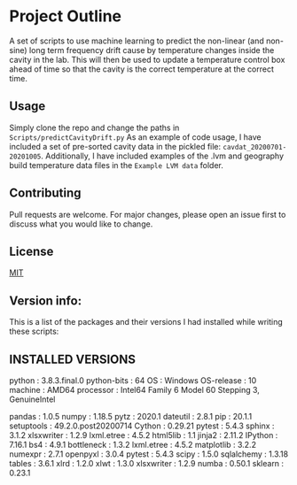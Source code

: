 # Project Outline

A set of scripts to use machine learning to predict the non-linear (and non-sine) long term frequency drift cause by temperature changes inside the cavity in the lab. This will then be used to update a temperature control box ahead of time so that the cavity is the correct temperature at the correct time.


## Usage

Simply clone the repo and change the paths in `Scripts/predictCavityDrift.py`
As an example of code usage, I have included a set of pre-sorted cavity data in the pickled file: `cavdat_20200701-20201005`. Additionally, I have included examples of the .lvm and geography build temperature data files in the `Example LVM data` folder.



## Contributing
Pull requests are welcome. For major changes, please open an issue first to discuss what you would like to change.


## License
[MIT](https://choosealicense.com/licenses/mit/)


## Version info:
This is a list of the packages and their versions I had installed while writing these scripts:

INSTALLED VERSIONS
------------------
python           : 3.8.3.final.0
python-bits      : 64
OS               : Windows
OS-release       : 10
machine          : AMD64
processor        : Intel64 Family 6 Model 60 Stepping 3, GenuineIntel

pandas           : 1.0.5
numpy            : 1.18.5
pytz             : 2020.1
dateutil         : 2.8.1
pip              : 20.1.1
setuptools       : 49.2.0.post20200714
Cython           : 0.29.21
pytest           : 5.4.3
sphinx           : 3.1.2
xlsxwriter       : 1.2.9
lxml.etree       : 4.5.2
html5lib         : 1.1
jinja2           : 2.11.2
IPython          : 7.16.1
bs4              : 4.9.1
bottleneck       : 1.3.2
lxml.etree       : 4.5.2
matplotlib       : 3.2.2
numexpr          : 2.7.1
openpyxl         : 3.0.4
pytest           : 5.4.3
scipy            : 1.5.0
sqlalchemy       : 1.3.18
tables           : 3.6.1
xlrd             : 1.2.0
xlwt             : 1.3.0
xlsxwriter       : 1.2.9
numba            : 0.50.1
sklearn          : 0.23.1